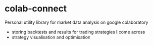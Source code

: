 # colab-connect

Personal utility library for market data analysis on google colaboratory

* storing backtests and results for trading strategies I come across
* strategy visualisation and optimisation
